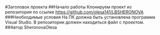 #Заголовок проекта
##Начало работы 
Клонируем проект из репозитория по ссылке
https://github.com/olesa141/LBSHERONOVA
###Необходимые условия
На ПК должна быть установлена программа Visual Studio. В репозитории должен находиться файл с проектом.
##Автор
SheronovaOlesa
